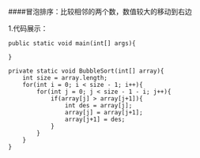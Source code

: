 ####冒泡排序：比较相邻的两个数，数值较大的移动到右边

1.代码展示：


    public static void main(int[] args){
        
    }
    
    private static void BubbleSort(int[] array){
        int size = array.length;
        for(int i = 0; i < size - 1; i++){
            for(int j = 0; j < size - 1 - i; j++){
                if(array[j] > array[j+1]){
                    int des = array[j];
                    array[j] = array[j+1];
                    array[j+1] = des;
                }
            }
        }
    }